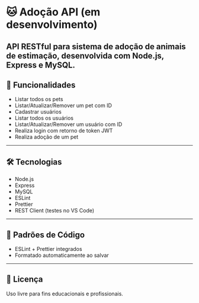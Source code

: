 # 🐱 Adoção API (em desenvolvimento)
API RESTful para sistema de adoção de animais de estimação, desenvolvida com Node.js, Express e MySQL.
---
## 🚀 Funcionalidades
- Listar todos os pets
- Listar/Atualizar/Remover um pet com ID
- Cadastrar usuários
- Listar todos os usuários
- Listar/Atualizar/Remover um usuário com ID
- Realiza login com retorno de token JWT
- Realiza adoção de um pet
---
## 🛠 Tecnologias
- Node.js
- Express
- MySQL
- ESLint
- Prettier
- REST Client (testes no VS Code)
---
## 🧹 Padrões de Código
- ESLint + Prettier integrados
- Formatado automaticamente ao salvar
---
## 📜 Licença
Uso livre para fins educacionais e profissionais.